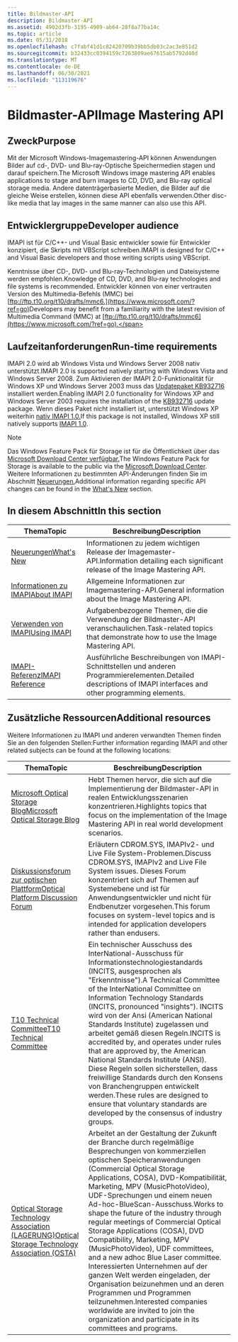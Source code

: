 ```yaml
---
title: Bildmaster-API
description: Bildmaster-API
ms.assetid: 4902d3fb-3195-4909-ab64-28f8a77ba14c
ms.topic: article
ms.date: 05/31/2018
ms.openlocfilehash: c7fabf41d1c82420709b39bb5db03c2ac3e851d2
ms.sourcegitcommit: b32433cc0394159c7263809ae67615ab5792d40d
ms.translationtype: MT
ms.contentlocale: de-DE
ms.lasthandoff: 06/30/2021
ms.locfileid: "113119676"
---
```

# <a name="image-mastering-api"></a><span data-ttu-id="9f0b6-103">Bildmaster-API</span><span class="sxs-lookup"><span data-stu-id="9f0b6-103">Image Mastering API</span></span>

## <a name="purpose"></a><span data-ttu-id="9f0b6-104">Zweck</span><span class="sxs-lookup"><span data-stu-id="9f0b6-104">Purpose</span></span>

<span data-ttu-id="9f0b6-105">Mit der Microsoft Windows-Imagemastering-API können Anwendungen Bilder auf cd-, DVD- und Blu-ray-Optische Speichermedien stagen und darauf speichern.</span><span class="sxs-lookup"><span data-stu-id="9f0b6-105">The Microsoft Windows image mastering API enables applications to stage and burn images to CD, DVD, and Blu-ray optical storage media.</span></span> <span data-ttu-id="9f0b6-106">Andere datenträgerbasierte Medien, die Bilder auf die gleiche Weise erstellen, können diese API ebenfalls verwenden.</span><span class="sxs-lookup"><span data-stu-id="9f0b6-106">Other disc-like media that lay images in the same manner can also use this API.</span></span>

## <a name="developer-audience"></a><span data-ttu-id="9f0b6-107">Entwicklergruppe</span><span class="sxs-lookup"><span data-stu-id="9f0b6-107">Developer audience</span></span>

<span data-ttu-id="9f0b6-108">IMAPI ist für C/C++- und Visual Basic entwickler sowie für Entwickler konzipiert, die Skripts mit VBScript schreiben.</span><span class="sxs-lookup"><span data-stu-id="9f0b6-108">IMAPI is designed for C/C++ and Visual Basic developers and those writing scripts using VBScript.</span></span>

<span data-ttu-id="9f0b6-109">Kenntnisse über CD-, DVD- und Blu-ray-Technologien und Dateisysteme werden empfohlen.</span><span class="sxs-lookup"><span data-stu-id="9f0b6-109">Knowledge of CD, DVD, and Blu-ray technologies and file systems is recommended.</span></span> <span data-ttu-id="9f0b6-110">Entwickler können von einer vertrauten Version des Multimedia-Befehls (MMC) bei [ftp://ftp.t10.org/t10/drafts/mmc6.](https://www.microsoft.com/?ref=go)</span><span class="sxs-lookup"><span data-stu-id="9f0b6-110">Developers may benefit from a familiarity with the latest revision of Multimedia Command (MMC) at [ftp://ftp.t10.org/t10/drafts/mmc6](https://www.microsoft.com/?ref=go).</span></span>

## <a name="run-time-requirements"></a><span data-ttu-id="9f0b6-111">Laufzeitanforderungen</span><span class="sxs-lookup"><span data-stu-id="9f0b6-111">Run-time requirements</span></span>

<span data-ttu-id="9f0b6-112">IMAPI 2.0 wird ab Windows Vista und Windows Server 2008 nativ unterstützt.</span><span class="sxs-lookup"><span data-stu-id="9f0b6-112">IMAPI 2.0 is supported natively starting with Windows Vista and Windows Server 2008.</span></span> <span data-ttu-id="9f0b6-113">Zum Aktivieren der IMAPI 2.0-Funktionalität für Windows XP und Windows Server 2003 muss das [Updatepaket KB932716](https://support.microsoft.com/kb/932716) installiert werden.</span><span class="sxs-lookup"><span data-stu-id="9f0b6-113">Enabling IMAPI 2.0 functionality for Windows XP and Windows Server 2003 requires the installation of the [KB932716](https://support.microsoft.com/kb/932716) update package.</span></span> <span data-ttu-id="9f0b6-114">Wenn dieses Paket nicht installiert ist, unterstützt Windows XP weiterhin [nativ IMAPI 1.0.](imapiv1.md)</span><span class="sxs-lookup"><span data-stu-id="9f0b6-114">If this package is not installed, Windows XP still natively supports [IMAPI 1.0](imapiv1.md).</span></span>

> [!Note]  
> <span data-ttu-id="9f0b6-115">Das Windows Feature Pack für Storage ist für die Öffentlichkeit über das [Microsoft Download Center verfügbar.](https://www.microsoft.com/downloads/details.aspx?FamilyID=63ab51ea-99c9-45c0-980a-c556746fcf05)</span><span class="sxs-lookup"><span data-stu-id="9f0b6-115">The Windows Feature Pack for Storage is available to the public via the [Microsoft Download Center](https://www.microsoft.com/downloads/details.aspx?FamilyID=63ab51ea-99c9-45c0-980a-c556746fcf05).</span></span> <span data-ttu-id="9f0b6-116">Weitere Informationen zu bestimmten API-Änderungen finden Sie im Abschnitt [Neuerungen.](what-s-new.md)</span><span class="sxs-lookup"><span data-stu-id="9f0b6-116">Additional information regarding specific API changes can be found in the [What's New](what-s-new.md) section.</span></span>

 

## <a name="in-this-section"></a><span data-ttu-id="9f0b6-117">In diesem Abschnitt</span><span class="sxs-lookup"><span data-stu-id="9f0b6-117">In this section</span></span>



| <span data-ttu-id="9f0b6-118">Thema</span><span class="sxs-lookup"><span data-stu-id="9f0b6-118">Topic</span></span>                                             | <span data-ttu-id="9f0b6-119">Beschreibung</span><span class="sxs-lookup"><span data-stu-id="9f0b6-119">Description</span></span>                                                                           |
|---------------------------------------------------|---------------------------------------------------------------------------------------|
| [<span data-ttu-id="9f0b6-120">Neuerungen</span><span class="sxs-lookup"><span data-stu-id="9f0b6-120">What's New</span></span>](what-s-new.md)<br/>           | <span data-ttu-id="9f0b6-121">Informationen zu jedem wichtigen Release der Imagemaster-API.</span><span class="sxs-lookup"><span data-stu-id="9f0b6-121">Information detailing each significant release of the Image Mastering API.</span></span><br/> |
| [<span data-ttu-id="9f0b6-122">Informationen zu IMAPI</span><span class="sxs-lookup"><span data-stu-id="9f0b6-122">About IMAPI</span></span>](about-imapi.md)<br/>         | <span data-ttu-id="9f0b6-123">Allgemeine Informationen zur Imagemastering-API.</span><span class="sxs-lookup"><span data-stu-id="9f0b6-123">General information about the Image Mastering API.</span></span><br/>                         |
| [<span data-ttu-id="9f0b6-124">Verwenden von IMAPI</span><span class="sxs-lookup"><span data-stu-id="9f0b6-124">Using IMAPI</span></span>](using-imapi.md)<br/>         | <span data-ttu-id="9f0b6-125">Aufgabenbezogene Themen, die die Verwendung der Bildmaster-API veranschaulichen.</span><span class="sxs-lookup"><span data-stu-id="9f0b6-125">Task-related topics that demonstrate how to use the Image Mastering API.</span></span><br/>   |
| [<span data-ttu-id="9f0b6-126">IMAPI-Referenz</span><span class="sxs-lookup"><span data-stu-id="9f0b6-126">IMAPI Reference</span></span>](imapi-reference.md)<br/> | <span data-ttu-id="9f0b6-127">Ausführliche Beschreibungen von IMAPI-Schnittstellen und anderen Programmierelementen.</span><span class="sxs-lookup"><span data-stu-id="9f0b6-127">Detailed descriptions of IMAPI interfaces and other programming elements.</span></span><br/>  |



 

## <a name="additional-resources"></a><span data-ttu-id="9f0b6-128">Zusätzliche Ressourcen</span><span class="sxs-lookup"><span data-stu-id="9f0b6-128">Additional resources</span></span>

<span data-ttu-id="9f0b6-129">Weitere Informationen zu IMAPI und anderen verwandten Themen finden Sie an den folgenden Stellen:</span><span class="sxs-lookup"><span data-stu-id="9f0b6-129">Further information regarding IMAPI and other related subjects can be found at the following locations:</span></span>



| <span data-ttu-id="9f0b6-130">Thema</span><span class="sxs-lookup"><span data-stu-id="9f0b6-130">Topic</span></span>                                                                                                 | <span data-ttu-id="9f0b6-131">Beschreibung</span><span class="sxs-lookup"><span data-stu-id="9f0b6-131">Description</span></span>                                                                                                                                                                                                                                                                                                                                                                   |
|--------------------------------------------------------------------------------------------------|--------------------------------------------------------------------------------------------------------------------------------------------------------------------------------------------------------------------------------------------------------------------------------------------------------------------------------------------------------------------|
| [<span data-ttu-id="9f0b6-132">Microsoft Optical Storage Blog</span><span class="sxs-lookup"><span data-stu-id="9f0b6-132">Microsoft Optical Storage Blog</span></span>](/archive/blogs/opticalstorage/)                | <span data-ttu-id="9f0b6-133">Hebt Themen hervor, die sich auf die Implementierung der Bildmaster-API in realen Entwicklungsszenarien konzentrieren.</span><span class="sxs-lookup"><span data-stu-id="9f0b6-133">Highlights topics that focus on the implementation of the Image Mastering API in real world development scenarios.</span></span>                                                                                                                                                                                                                                                 |
| [<span data-ttu-id="9f0b6-134">Diskussionsforum zur optischen Plattform</span><span class="sxs-lookup"><span data-stu-id="9f0b6-134">Optical Platform Discussion Forum</span></span>](https://social.msdn.microsoft.com/forums/windowsopticalplatform/threads/)              | <span data-ttu-id="9f0b6-135">Erläutern CDROM.SYS, IMAPIv2- und Live File System-Problemen.</span><span class="sxs-lookup"><span data-stu-id="9f0b6-135">Discuss CDROM.SYS, IMAPIv2 and Live File System issues.</span></span> <span data-ttu-id="9f0b6-136">Dieses Forum konzentriert sich auf Themen auf Systemebene und ist für Anwendungsentwickler und nicht für Endbenutzer vorgesehen.</span><span class="sxs-lookup"><span data-stu-id="9f0b6-136">This forum focuses on system-level topics and is intended for application developers rather than endusers.</span></span>                                                                                                                                                                                                 |
| [<span data-ttu-id="9f0b6-137">T10 Technical Committee</span><span class="sxs-lookup"><span data-stu-id="9f0b6-137">T10 Technical Committee</span></span>](https://www.t10.org/)                       | <span data-ttu-id="9f0b6-138">Ein technischer Ausschuss des InterNational-Ausschuss für Informationstechnologiestandards (INCITS, ausgesprochen als "Erkenntnisse").</span><span class="sxs-lookup"><span data-stu-id="9f0b6-138">A Technical Committee of the InterNational Committee on Information Technology Standards (INCITS, pronounced "insights").</span></span> <span data-ttu-id="9f0b6-139">INCITS wird von der Ansi (American National Standards Institute) zugelassen und arbeitet gemäß diesen Regeln.</span><span class="sxs-lookup"><span data-stu-id="9f0b6-139">INCITS is accredited by, and operates under rules that are approved by, the American National Standards Institute (ANSI).</span></span> <span data-ttu-id="9f0b6-140">Diese Regeln sollen sicherstellen, dass freiwillige Standards durch den Konsens von Branchengruppen entwickelt werden.</span><span class="sxs-lookup"><span data-stu-id="9f0b6-140">These rules are designed to ensure that voluntary standards are developed by the consensus of industry groups.</span></span> |
| [<span data-ttu-id="9f0b6-141">Optical Storage Technology Association (LAGERUNG)</span><span class="sxs-lookup"><span data-stu-id="9f0b6-141">Optical Storage Technology Association (OSTA)</span></span>](http://www.osta.org/) | <span data-ttu-id="9f0b6-142">Arbeitet an der Gestaltung der Zukunft der Branche durch regelmäßige Besprechungen von kommerziellen optischen Speicheranwendungen (Commercial Optical Storage Applications, COSA), DVD-Kompatibilität, Marketing, MPV (MusicPhotoVideo), UDF-Sprechungen und einem neuen Ad-hoc-BlueScan-Ausschuss.</span><span class="sxs-lookup"><span data-stu-id="9f0b6-142">Works to shape the future of the industry through regular meetings of Commercial Optical Storage Applications (COSA), DVD Compatibility, Marketing, MPV (MusicPhotoVideo), UDF committees, and a new adhoc Blue Laser committee.</span></span> <span data-ttu-id="9f0b6-143">Interessierten Unternehmen auf der ganzen Welt werden eingeladen, der Organisation beizunehmen und an deren Programmen und Programmen teilzunehmen.</span><span class="sxs-lookup"><span data-stu-id="9f0b6-143">Interested companies worldwide are invited to join the organization and participate in its committees and programs.</span></span>               |



 

 

